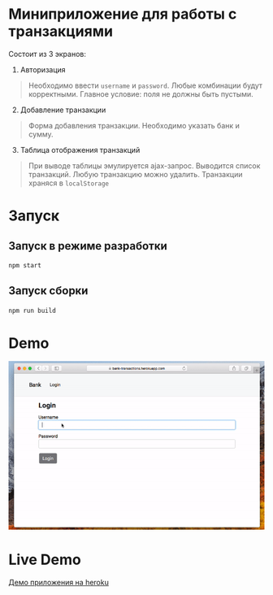 # Миниприложение для работы с транзакциями

Состоит из 3 экранов:
1) Авторизация
> Необходимо ввести `username` и `password`. Любые комбинации будут корректными. Главное условие: поля не должны быть пустыми.
2) Добавление транзакции
> Форма добавления транзакции. Необходимо указать банк и сумму.
3) Таблица отображения транзакций
> При выводе таблицы эмулируется ajax-запрос. Выводится список транзакций. Любую транзакцию можно удалить. Транзакции храняся в `localStorage`

# Запуск

## Запуск в режиме разработки

```bash
npm start
```

## Запуск сборки

```bash
npm run build
```

# Demo
![Demo](/internals/gif/bank-demo.gif)

# Live Demo
[Демо приложения на heroku](https://bank-transactions.herokuapp.com/)